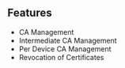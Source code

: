 
## Features
* CA Management 
* Intermediate CA Management
* Per Device CA Management 
* Revocation of Certificates
